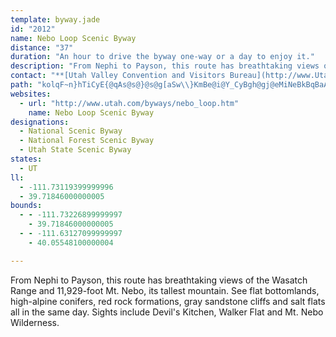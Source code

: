 ```yaml
---
template: byway.jade
id: "2012"
name: Nebo Loop Scenic Byway
distance: "37"
duration: "An hour to drive the byway one-way or a day to enjoy it."
description: "From Nephi to Payson, this route has breathtaking views of the Wasatch Range and 11,929-foot Mt. Nebo, its tallest mountain. See flat bottomlands, high-alpine conifers, red rock formations, gray sandstone cliffs and salt flats all in the same day. Sights include Devil's Kitchen, Walker Flat and Mt. Nebo Wilderness."
contact: "**[Utah Valley Convention and Visitors Bureau](http://www.UtahValley.com)**  \r\n801-851-2100  \r\n800-222-UTAH (8824)  \r\n\r\n**U.S. Forest Service - Uinta National Forest - Nephi/Payson area**  \r\n 801-377-5780  \r\n\r\n"
path: "kolqF~n}hTiCyE{@qAs@s@}@s@g[aSw\\}KmBe@i@Y_CyBgh@gj@eMiNeBkBqBaAoEiA_a@aAgCYaLs@eQsBoo@mF}@JqA`@gCR_DaBkHuFkMkLcAi@[KcA?s@QoDmAmCyA}DmA_AF}AEcCe@sCu@sB_Am@e@uAaE_AkB_Ay@i@aAc@e@uA}@s@IoAs@aBkCq@aB_@eDc@eAyCuEcBsF_@}@sAgBs@gCi@gAiBeBmBsDyDy@}@Y[YMWBk@H[NKRKn@JbBB~@k@^k@b@_B?m@OY]K[DaAlB_@PeAW}CiBy@WcEKyBa@s@?iC^s@S{@@wAr@e@MiAgBcBwEaDs@iAD{Al@YESMe@y@m@_B{CaBM}@Lc@TW~@_@h@g@b@kAd@g@xAy@~@yAb@_BJmE\\s@n@s@~BkA`CmChBi@d@[nBaGvAaHDo@O[UMg@FQXEdBc@~A_BfCcAz@wD|@y@D_BIsChA_AEs@WoAmAwAgBsBkAsAuAiAkCUYc@KqALiAAwBe@u@Jm@^o@R}@G{@Yi@IYDYX{@pCkFnFu@p@i@Ro@Es@[sDsGUEy@LsAjAoBrDqA`@wEAeBw@qDEeA_@mAuAu@FoCfC}Cr@SV[jE]t@_CxBYl@Cd@Vj@xArAp@xAlBtHr@|@h@bB?dAU|@}CzG_@fBmBhWEfBNrBCj@_@~@mBrAuDXwAv@_C@_@VcB|Cs@h@o@Re@Ei@_@qEgEk@Qi@D}CjBm@?cAw@_DgD_@M_@?cA^oAfB_BpAeE^eAz@}HpBOr@?lBFX\\p@hCxBRr@@r@e@lBKfCI`@SVo@d@_@?{EsBaAK]JcBlAsCv@QZOx@@d@RdAElA]p@sA`@yCX_ExAg@V}B~B{BfAqJ`Gi@x@Mr@u@xHB~AT~A@tAa@dBy@dAcAf@u@LcA?eIy@sAP_@T_@h@oCtFiBdBmCpAePvF_BlAWt@?n@Hd@b@j@bB^^^Nr@NlBh@v@~@|@DPBp@c@lCKxBO`Ay@dA}Ax@KRQx@AvBHt@hC~CX~@C~A[fAc@j@oAj@mCr@i@^_@hA?vAOr@_@j@_BTaIYy@UyAqAmCaA}CeDi@a@mAm@e@i@i@uA_@sG_@aBe@}@w@mAsHaGiA_Ao@y@c@_BcDwUo@_CiCuEmEaH{FeHgDgG{AyBSm@H}Ar@uB`AyApAsAd@sANqAEsAi@sB_AaAo@W_KgBiBe@m@_@mFyGkCcGYe@s@s@wHyFyCkAgAgAu@g@mDkAc@[sB_DkAcC}@cAwFkBk@e@i@s@o@mBmA_HsCuJk@aJYgBm@y@oBy@mFyDs@_@mEP}EqBcCj@cBSeAL_@LYXi@lAc@j@[Lm@AuBg@sARi@C_@MSYoAeCsAaAUYs@qB_@a@wDJc@EyAw@_C{BeB]gBPo@Py@n@iAxBo@x@eMdNgAz@u@DoBa@iAr@sDDgBt@kA\\gEm@iAIi@HUTYp@}ArEoBhLS~@U`@Yb@iAh@gEN_@D_@Rm@j@a@t@sAxF_@r@_Ar@cA^wFj@qFfBsGDiAd@y@l@sFhHy@v@{HtBmAB{AY}@q@e@s@}ByEcDaFYgAKeAg@yBe@aAY]o@[cEeAo@k@Os@@YRm@n@q@pDaBz@k@l@q@d@{@NsBEyAs@qFE{@@sD\\iLn@gK?sBOgCiBmSUiBg@}Aa@y@qAaBWk@S_Dz@aHXkOVqCrBoKdA{Mz@aDFq@EmBJgAXq@lD_Ex@yBpHoLd@{ANmBC}@KeAe@sAm@eAe@yA_@oEm@yA_By@iRaC}Co@sAi@c@]uE_F}@o@{@e@wEmAo@Yc@i@e@mAC{@Dy@lAmDNcA?uAMq@q@yAkEiBeAu@iAsA_AgBgBaFcAmBu@_A_BaDWyABkFKmCqEuXc@sAq@iAwGsHm@m@yCqBsBmByA{@w@QaB@sCh@gBH_D_@k[eOqCk@eC@wGbCeLlB}DToEJiHp@aBl@wE~CiBt@gCHoA`@{FpEsDrE{AtBy@~AgArAsE~DuA`BmCtEsDpHc@rAIlAHpANt@^|@bClE^fAb@xAnBfJDt@EvBuAnPiAxGcBbIy@fCyCvD{FjLyDjFmDfEm@pD[t@iAvAsBrAS^A`@P|@\\ZrAJ^LTPfDpLFh@A~@]zDB^Jd@VXbCtAtBpDjE`JZ^RPhAXnBBb@b@?p@Ol@cDrAmDjB{GFyDg@qC_Ae@NKb@?^N`@bB`AzAh@lBdBhBlAr@^hBFr@v@Fl@OfA{CdFs@rCInARxEMv@QXi@^i@IiCmAq@GoAIgEPu@PyFnCyApAg@dFQf@SLe@JcAMc@QUY_BmDwBqCwDoCoBW}EdAYViAlCK`@?pCYX_@?OQIy@d@mDR{C`@_D\\yAlC{F^e@r@_@xCSZi@F[Ie@W[oAWoDSy@JsB~@}CzDoAxGSb@cBrBUd@Ir@Iv@s@xAEp@RzIShHa@zCm@dCK~AWpA_@f@Ul@mAjIKLO?iBe@yAJcAXiClAY^Ox@i@lA_@RoA|Ba@^eDhAwB\\u@^e@JcCYs@@wE~@s@@oAUeAF_@RMb@Y^kBfAY@}@o@y@_@{@YmAKwHM}Eh@wBC{@BIHEr@NFtCP|Bd@XRH`@DhAHl@Xr@PXp@PZXE`@UBO?]SeAqAm@YsBJ_NkBaAAYFcCtAgAHmEQy@_@_CmCe@]wGg@_@HqCfAyC`GuAxB{AjAQ^Ef@DfASlAo@jAsB~@sCzB}ExFcDXyAd@wC^wE@iAb@aBrAgAXmDJ_Cf@sE\\iCBmCUwDXoBx@m@LcD?iNbBeBhBoCvAoG|D}[lUu@XgCTiA\\u@`@}ExEuFjBiBzAeAb@cBLqE?oAJeBj@aCrB_ChAu@p@kCzC_CpEcCxB}@fAuB~DoBfF}@fBmHfKmElHoAnD]x@U\\cD~BuEtBaAXqIr@eNlAgA\\oDrBiCrA}CLqXBofASIpv@gXEqVEqR?"
websites: 
  - url: "http://www.utah.com/byways/nebo_loop.htm"
    name: Nebo Loop Scenic Byway
designations: 
  - National Scenic Byway
  - National Forest Scenic Byway
  - Utah State Scenic Byway
states: 
  - UT
ll: 
  - -111.73119399999996
  - 39.71846000000005
bounds: 
  - - -111.73226899999997
    - 39.71846000000005
  - - -111.63127099999997
    - 40.05548100000004

---
```


From Nephi to Payson, this route has breathtaking views of the Wasatch Range and 11,929-foot Mt. Nebo, its tallest mountain. See flat bottomlands, high-alpine conifers, red rock formations, gray sandstone cliffs and salt flats all in the same day. Sights include Devil's Kitchen, Walker Flat and Mt. Nebo Wilderness.